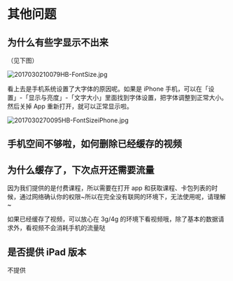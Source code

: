 # 其他问题

## 为什么有些字显示不出来

（见下图）

![2017030210079HB-FontSize.jpg](http://pic1.ibraintv.com/2017030210079HB-FontSize.jpg)

看上去是手机系统设置了大字体的原因呢。如果是 iPhone 手机，可以在「设置」-「显示与亮度」-「文字大小」里面找到字体设置，把字体调整到正常大小。然后关掉 App 重新打开，就可以正常显示啦。

![2017030270095HB-FontSizeiPhone.jpg](http://pic1.ibraintv.com/2017030270095HB-FontSizeiPhone.jpg)

## 手机空间不够啦，如何删除已经缓存的视频

## 为什么缓存了，下次点开还需要流量

因为我们提供的是付费课程，所以需要在打开 app 和获取课程、卡包列表的时候，通过网络确认你的权限~所以在完全没有联网的环境下，无法使用呢，请理解~

如果已经缓存了视频，可以放心在 3g/4g 的环境下看视频哦，除了基本的数据请求外，看视频不会消耗手机的流量哒

## 是否提供 iPad 版本

不提供

